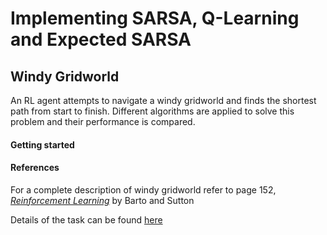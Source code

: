 # Implementing SARSA, Q-Learning and Expected SARSA
##  Windy Gridworld
An RL agent attempts to navigate a windy gridworld and finds the shortest path from start to finish. Different algorithms are applied to solve this problem and their performance is compared.

#### Getting started


#### References
For a complete description of windy gridworld refer to page 152, [_Reinforcement Learning_](http://incompleteideas.net/book/RLbook2020.pdf) by Barto and Sutton

Details of the task can be found [here](https://www.cse.iitb.ac.in/~shivaram/teaching/old/cs747-a2020/pa-3/programming-assignment-3.html)
